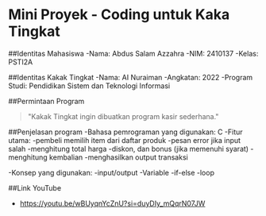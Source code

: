 # Mini Proyek - Coding untuk Kaka Tingkat

##Identitas  Mahasiswa
-Nama: Abdus Salam Azzahra
-NIM: 2410137
-Kelas: PSTI2A

##Identitas Kakak Tingkat
-Nama: AI Nuraiman
-Angkatan: 2022
-Program Studi: Pendidikan Sistem dan Teknologi Informasi

##Permintaan Program
>"Kakak Tingkat ingin dibuatkan program kasir sederhana."

##Penjelasan program
-Bahasa pemrograman yang digunakan: C
-Fitur utama: 
 -pembeli  memilih item dari daftar  produk
 -pesan error jika input salah
 -menghitung total harga
 -diskon, dan bonus (jika memenuhi syarat)
 -menghitung kembalian
 -menghasilkan output  transaksi

-Konsep yang digunakan:
 -input/output
 -Variable
 -if-else
 -loop

##Link YouTube
- https://youtu.be/wBUyqnYcZnU?si=duyDIy_mQqrN07JW
